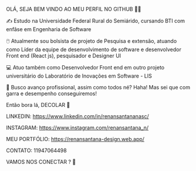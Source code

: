 OLÁ, SEJA BEM VINDO AO MEU PERFIL NO GITHUB 🤙🤙

✍️ Estudo na Universidade Federal Rural do Semiárido, cursando BTI com enfâse em Engenharia de Software

🖱️ Atualmente sou bolsista de projeto de Pesquisa e extensão, atuando como Líder da equipe de desenvolvimento de software
  e desenvolvedor Front end (React js), pesquisador e Designer UI

💻 Atuo também como Desenvolvedor Front end em outro projeto universitário do Laboratório de Inovações em Software - LIS

🤝 Busco avanço profissional, assim como todos né? Haha!
   Mas sei que com garra e desempenho conseguiremos!

Então bora lá, DECOLAR 🚀


LINKEDIN: https://www.linkedin.com/in/renansantananasc/

INSTAGRAM: https://www.instagram.com/renansantana_n/

MEU PORTFÓLIO: https://renansantana-design.web.app/

CONTATO: 11947064498

VAMOS NOS CONECTAR  ? 👋 
